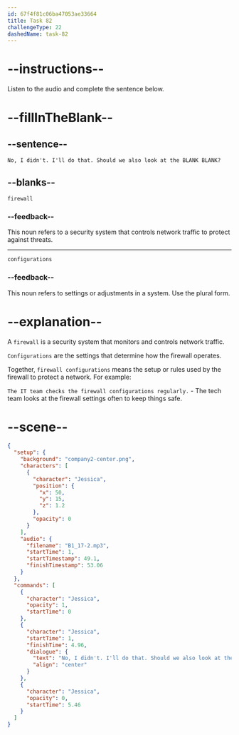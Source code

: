 ```yaml
---
id: 67f4f81c06ba47053ae33664
title: Task 82
challengeType: 22
dashedName: task-82
---
```


<!-- (audio) Jessica: No, I didn't. I'll do that. Should we also look at the firewall configurations? -->

# --instructions--

Listen to the audio and complete the sentence below.

# --fillInTheBlank--

## --sentence--

`No, I didn't. I'll do that. Should we also look at the BLANK BLANK?`

## --blanks--

`firewall`

### --feedback--

This noun refers to a security system that controls network traffic to protect against threats.

---

`configurations`

### --feedback--

This noun refers to settings or adjustments in a system. Use the plural form.

# --explanation--

A `firewall` is a security system that monitors and controls network traffic.

`Configurations` are the settings that determine how the firewall operates.

Together, `firewall configurations` means the setup or rules used by the firewall to protect a network. For example:

`The IT team checks the firewall configurations regularly.` - The tech team looks at the firewall settings often to keep things safe.

# --scene--

```json
{
  "setup": {
    "background": "company2-center.png",
    "characters": [
      {
        "character": "Jessica",
        "position": {
          "x": 50,
          "y": 15,
          "z": 1.2
        },
        "opacity": 0
      }
    ],
    "audio": {
      "filename": "B1_17-2.mp3",
      "startTime": 1,
      "startTimestamp": 49.1,
      "finishTimestamp": 53.06
    }
  },
  "commands": [
    {
      "character": "Jessica",
      "opacity": 1,
      "startTime": 0
    },
    {
      "character": "Jessica",
      "startTime": 1,
      "finishTime": 4.96,
      "dialogue": {
        "text": "No, I didn't. I'll do that. Should we also look at the firewall configurations?",
        "align": "center"
      }
    },
    {
      "character": "Jessica",
      "opacity": 0,
      "startTime": 5.46
    }
  ]
}
```

